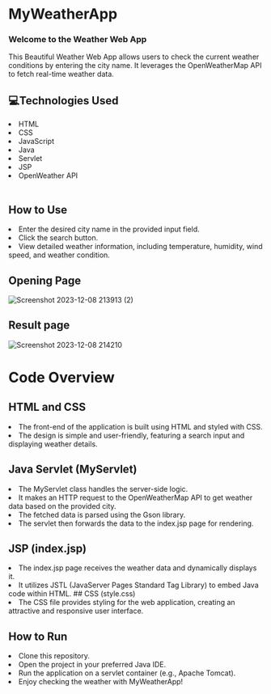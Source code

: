 # MyWeatherApp
### Welcome to the Weather Web App
This Beautiful Weather Web App allows users to check the current weather conditions by entering the city name. It leverages the OpenWeatherMap API to fetch real-time weather data.
## 💻Technologies Used
<li>HTML<br><li>CSS<br><li>JavaScript<br><li>Java<br><li>Servlet<br><li>JSP<br><li>OpenWeather API </br><br>

## How to Use
<li>Enter the desired city name in the provided input field.
<br><li>Click the search button.
<br><li>View detailed weather information, including temperature, humidity, wind speed, and weather condition.

## Opening Page
![Screenshot 2023-12-08 213913 (2)](https://github.com/skrShailesh/MyWeatherApp/assets/114929285/b599f043-4f2c-4d8d-bfa5-2f98b827d7b8)

## Result page
![Screenshot 2023-12-08 214210](https://github.com/skrShailesh/MyWeatherApp/assets/114929285/146228dd-de53-4a7e-850a-90739dfe36a8)


# Code Overview
## HTML and CSS
<li>The front-end of the application is built using HTML and styled with CSS.
<br><li>The design is simple and user-friendly, featuring a search input and displaying weather details.

## Java Servlet (MyServlet)
<li>The MyServlet class handles the server-side logic.
<br><li>It makes an HTTP request to the OpenWeatherMap API to get weather data based on the provided city.
<br><li>The fetched data is parsed using the Gson library.
<br><li>The servlet then forwards the data to the index.jsp page for rendering.
 
## JSP (index.jsp)
<li>The index.jsp page receives the weather data and dynamically displays it.
<br><li>It utilizes JSTL (JavaServer Pages Standard Tag Library) to embed Java code within HTML.
## CSS (style.css)
<li>The CSS file provides styling for the web application, creating an attractive and responsive user interface.
 
## How to Run
<li>Clone this repository.
<br><li>Open the project in your preferred Java IDE.
<br><li>Run the application on a servlet container (e.g., Apache Tomcat).
<br><li>Enjoy checking the weather with MyWeatherApp!

